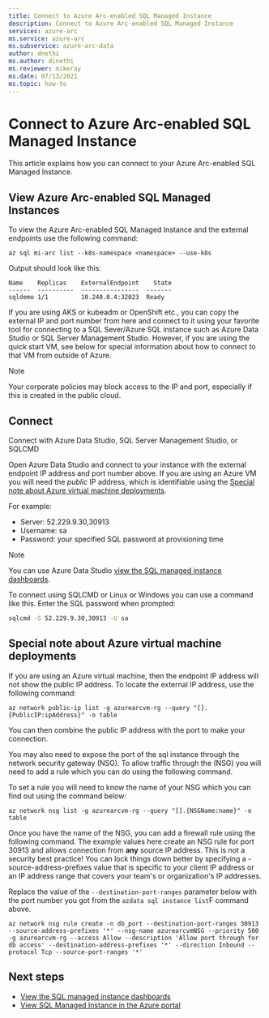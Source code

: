 ```yaml
---
title: Connect to Azure Arc-enabled SQL Managed Instance
description: Connect to Azure Arc-enabled SQL Managed Instance
services: azure-arc
ms.service: azure-arc
ms.subservice: azure-arc-data
author: dnethi
ms.author: dinethi
ms.reviewer: mikeray
ms.date: 07/13/2021
ms.topic: how-to
---
```

# Connect to Azure Arc-enabled SQL Managed Instance

This article explains how you can connect to your Azure Arc-enabled SQL Managed Instance. 


## View Azure Arc-enabled SQL Managed Instances

To view the Azure Arc-enabled SQL Managed Instance and the external endpoints use the following command:

```azurecli
az sql mi-arc list --k8s-namespace <namespace> --use-k8s
```

Output should look like this:

```console
Name    Replicas    ExternalEndpoint    State
------  ----------  ----------------  -------
sqldemo 1/1         10.240.0.4:32023  Ready
```

If you are using AKS or kubeadm or OpenShift etc., you can copy the external IP and port number from here and connect to it using your favorite tool for connecting to a SQL Sever/Azure SQL instance such as Azure Data Studio or SQL Server Management Studio.  However, if you are using the quick start VM, see below for special information about how to connect to that VM from outside of Azure. 

> [!NOTE]
> Your corporate policies may block access to the IP and port, especially if this is created in the public cloud.

## Connect 

Connect with Azure Data Studio, SQL Server Management Studio, or SQLCMD

Open Azure Data Studio and connect to your instance with the external endpoint IP address and port number above. If you are using an Azure VM you will need the _public_ IP address, which is identifiable using the [Special note about Azure virtual machine deployments](#special-note-about-azure-virtual-machine-deployments).

For example:

- Server: 52.229.9.30,30913
- Username: sa
- Password: your specified SQL password at provisioning time

> [!NOTE]
> You can use Azure Data Studio [view the SQL managed instance dashboards](azure-data-studio-dashboards.md#view-the-sql-managed-instance-dashboards).

To connect using SQLCMD or Linux or Windows you can use a command like this. Enter the SQL password when prompted:

```bash
sqlcmd -S 52.229.9.30,30913 -U sa
```

## Special note about Azure virtual machine deployments

If you are using an Azure virtual machine, then the endpoint IP address will not show the public IP address. To locate the external IP address, use the following command:

```azurecli
az network public-ip list -g azurearcvm-rg --query "[].{PublicIP:ipAddress}" -o table
```

You can then combine the public IP address with the port to make your connection.

You may also need to expose the port of the sql instance through the network security gateway (NSG). To allow traffic through the (NSG) you will need to add a rule which you can do using the following command.

To set a rule you will need to know the name of your NSG which you can find out using the command below:

```azurecli
az network nsg list -g azurearcvm-rg --query "[].{NSGName:name}" -o table
```

Once you have the name of the NSG, you can add a firewall rule using the following command. The example values here create an NSG rule for port 30913 and allows connection from **any** source IP address.  This is not a security best practice!  You can lock things down better by specifying a -source-address-prefixes value that is specific to your client IP address or an IP address range that covers your team's or organization's IP addresses.

Replace the value of the `--destination-port-ranges` parameter below with the port number you got from the `azdata sql instance list`F command above.

```azurecli
az network nsg rule create -n db_port --destination-port-ranges 30913 --source-address-prefixes '*' --nsg-name azurearcvmNSG --priority 500 -g azurearcvm-rg --access Allow --description 'Allow port through for db access' --destination-address-prefixes '*' --direction Inbound --protocol Tcp --source-port-ranges '*'
```

## Next steps

- [View the SQL managed instance dashboards](azure-data-studio-dashboards.md#view-the-sql-managed-instance-dashboards)
- [View SQL Managed Instance in the Azure portal](view-arc-data-services-inventory-in-azure-portal.md)
